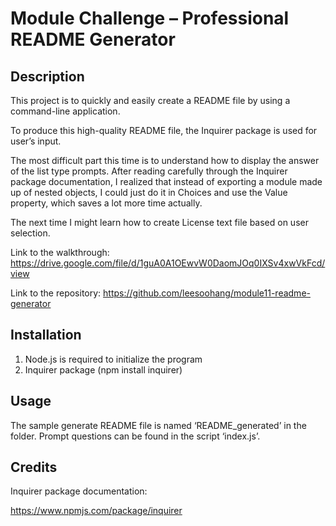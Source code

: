 # Module Challenge – Professional README Generator
## Description
This project is to quickly and easily create a README file by using a command-line application. 

To produce this high-quality README file, the Inquirer package is used for user’s input. 

The most difficult part this time is to understand how to display the answer of the list type prompts. After reading carefully through the Inquirer package documentation, I realized that instead of exporting a module made up of nested objects, I could just do it in Choices and use the Value property, which saves a lot more time actually.

The next time I might learn how to create License text file based on user selection.

Link to the walkthrough:
https://drive.google.com/file/d/1guA0A1OEwvW0DaomJOq0IXSv4xwVkFcd/view

Link to the repository:
https://github.com/leesoohang/module11-readme-generator

## Installation
1.	Node.js is required to initialize the program
2.	Inquirer package (npm install inquirer) 

## Usage
The sample generate README file is named ‘README_generated’ in the folder. Prompt questions can be found in the script ‘index.js’.

## Credits
Inquirer package documentation:

https://www.npmjs.com/package/inquirer